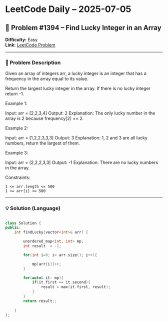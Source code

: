 # LeetCode Daily – 2025-07-05

## 🧠 Problem #1394 – **Find Lucky Integer in an Array**
**Difficulty:** Easy  
**Link:** [LeetCode Problem](https://leetcode.com/problems/find-lucky-integer-in-an-array)

---

### 📝 Problem Description

Given an array of integers arr, a lucky integer is an integer that has a frequency in the array equal to its value.

Return the largest lucky integer in the array. If there is no lucky integer return -1.

 
Example 1:


Input: arr = [2,2,3,4]
Output: 2
Explanation: The only lucky number in the array is 2 because frequency[2] == 2.


Example 2:


Input: arr = [1,2,2,3,3,3]
Output: 3
Explanation: 1, 2 and 3 are all lucky numbers, return the largest of them.


Example 3:


Input: arr = [2,2,2,3,3]
Output: -1
Explanation: There are no lucky numbers in the array.


 
Constraints:


	1 <= arr.length <= 500
	1 <= arr[i] <= 500

---

### 💡 Solution (Language)

```cpp

class Solution {
public:
    int findLucky(vector<int>& arr) {

        unordered_map<int, int> mp;
        int result  = -1;

        for(int i=0; i< arr.size(); i++){

            mp[arr[i]]++;
        }

        for(auto& it: mp){
            if(it.first == it.second){
                result = max(it.first, result);
            }
        }
        return result;;
        
    }
};
